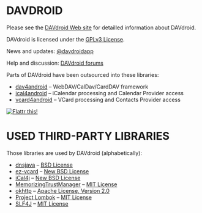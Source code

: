 
DAVDROID
========

Please see the [DAVdroid Web site](https://davdroid.bitfire.at) for
detailled information about DAVdroid.

DAVdroid is licensed under the [GPLv3 License](LICENSE).

News and updates: [@davdroidapp](https://twitter.com/davdroidapp)

Help and discussion: [DAVdroid forums](https://davdroid.bitfire.at/forums)

Parts of DAVdroid have been outsourced into these libraries:

* [dav4android](https://gitlab.com/bitfireAT/dav4android) – WebDAV/CalDav/CardDAV framework
* [ical4android](https://gitlab.com/bitfireAT/ical4android) – iCalendar processing and Calendar Provider access
* [vcard4android](https://gitlab.com/bitfireAT/vcard4android) – VCard processing and Contacts Provider access

[![Flattr this!](https://api.flattr.com/button/flattr-badge-large.png)](https://flattr.com/submit/auto?user_id=bitfire&url=https://davdroid.bitfire.at&title=DAVdroid&category=software)


USED THIRD-PARTY LIBRARIES
==========================

Those libraries are used by DAVdroid (alphabetically):

* [dnsjava](http://www.xbill.org/dnsjava/) – [BSD License](http://www.xbill.org/dnsjava/dnsjava-current/LICENSE)
* [ez-vcard](https://code.google.com/p/ez-vcard/) – [New BSD License](http://opensource.org/licenses/BSD-3-Clause)
* [iCal4j](http://ical4j.sourceforge.net/) – [New BSD License](http://sourceforge.net/p/ical4j/ical4j/ci/default/tree/LICENSE)
* [MemorizingTrustManager](https://github.com/ge0rg/MemorizingTrustManager) – [MIT License](https://raw.githubusercontent.com/ge0rg/MemorizingTrustManager/master/LICENSE.txt)
* [okhttp](https://square.github.io/okhttp/) – [Apache License, Version 2.0](https://square.github.io/okhttp/#license)
* [Project Lombok](http://projectlombok.org/) – [MIT License](http://opensource.org/licenses/mit-license.php)
* [SLF4J](http://www.slf4j.org/) – [MIT License](http://www.slf4j.org/license.html)
